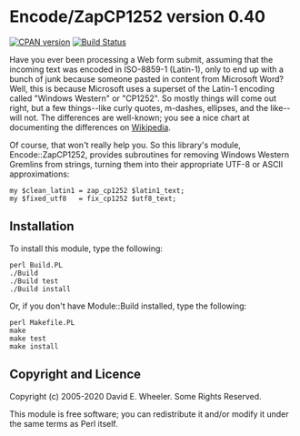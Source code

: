 Encode/ZapCP1252 version 0.40
=============================

[![CPAN version](https://badge.fury.io/pl/Encode-ZapCP1252.svg)](https://badge.fury.io/pl/Encode-ZapCP1252)
[![Build Status](https://github.com/theory/encode-zapcp1252/workflows/CI/badge.svg)](https://github.com/theory/encode-zapcp1252/actions/)

Have you ever been processing a Web form submit, assuming that the incoming
text was encoded in ISO-8859-1 (Latin-1), only to end up with a bunch of junk
because someone pasted in content from Microsoft Word? Well, this is because
Microsoft uses a superset of the Latin-1 encoding called "Windows Western" or
"CP1252". So mostly things will come out right, but a few things--like curly
quotes, m-dashes, ellipses, and the like--will not. The differences are
well-known; you see a nice chart at documenting the differences on
[Wikipedia](https://en.wikipedia.org/wiki/Windows-1252).

Of course, that won't really help you. So this library's module,
Encode::ZapCP1252, provides subroutines for removing Windows Western Gremlins
from strings, turning them into their appropriate UTF-8 or ASCII
approximations:

    my $clean_latin1 = zap_cp1252 $latin1_text;
    my $fixed_utf8   = fix_cp1252 $utf8_text;

Installation
------------

To install this module, type the following:

    perl Build.PL
    ./Build
    ./Build test
    ./Build install

Or, if you don't have Module::Build installed, type the following:

    perl Makefile.PL
    make
    make test
    make install

Copyright and Licence
---------------------

Copyright (c) 2005-2020 David E. Wheeler. Some Rights Reserved.

This module is free software; you can redistribute it and/or modify it under
the same terms as Perl itself.
